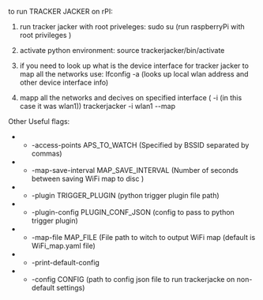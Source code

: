 to run TRACKER JACKER on rPI:
1. run tracker jacker with root priveleges: 
sudo su (run raspberryPi with root privileges )

2. activate python environment:
source trackerjacker/bin/activate

3. if you need to look up what is the device interface for tracker jacker to map all the networks use:
Ifconfig -a (looks up local wlan address and other device interface info)

4. mapp all the networks and decives on specified interface ( -i (in this case  it was wlan1))
trackerjacker -i wlan1 --map


Other Useful flags:

- - -access-points APS_TO_WATCH (Specified by BSSID separated by commas)

- - -map-save-interval MAP_SAVE_INTERVAL (Number of seconds between saving WiFi map to disc )

- - -plugin TRIGGER_PLUGIN (python trigger plugin file path) 

- - -plugin-config PLUGIN_CONF_JSON (config to pass to python trigger plugin)

- - -map-file MAP_FILE  (File path to witch to output WiFi map (default is WiFi_map.yaml file) 

- - -print-default-config

-  - -config CONFIG (path to config json file to run trackerjacke on non-default settings)






